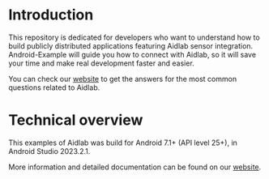 # Introduction

This repository is dedicated for developers who want to understand how to build publicly distributed applications featuring Aidlab sensor integration. Android-Example will guide you how to connect with Aidlab, so it will save your time and make real development faster and easier. 

You can check our [website](https://www.aidlab.com/developer) to get the answers for the most common questions related to Aidlab.

# Technical overview

This examples of Aidlab was build for Android 7.1+ (API level 25+), in Android Studio 2023.2.1.

More information and detailed documentation can be found on our [website](https://www.aidlab.com/developer/docs/).
